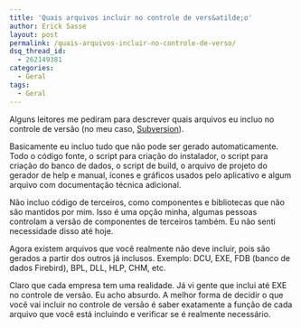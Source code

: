 ```yaml
---
title: 'Quais arquivos incluir no controle de vers&atilde;o'
author: Erick Sasse
layout: post
permalink: /quais-arquivos-incluir-no-controle-de-verso/
dsq_thread_id:
  - 262149381
categories:
  - Geral
tags:
  - Geral
---
```

Alguns leitores me pediram para descrever quais arquivos eu incluo no controle de versão (no meu caso, [Subversion][1]).

Basicamente eu incluo tudo que não pode ser gerado automaticamente. Todo o código fonte, o script para criação do instalador, o script para criação do banco de dados, o script de build, o arquivo de projeto do gerador de help e manual, ícones e gráficos usados pelo aplicativo e algum arquivo com documentação técnica adicional.

Não incluo código de terceiros, como componentes e bibliotecas que não são mantidos por mim. Isso é uma opção minha, algumas pessoas controlam a versão de componentes de terceiros também. Eu não senti necessidade disso até hoje.

Agora existem arquivos que você realmente não deve incluir, pois são gerados a partir dos outros já inclusos. Exemplo: DCU, EXE, FDB (banco de dados Firebird), BPL, DLL, HLP, CHM, etc. 

Claro que cada empresa tem uma realidade. Já vi gente que inclui até EXE no controle de versão. Eu acho absurdo. A melhor forma de decidir o que você vai incluir no controle de versão é saber exatamente a função de cada arquivo que você está incluindo e verificar se é realmente necessário.

 [1]: http://en.wikipedia.org/wiki/Subversion_(software)
